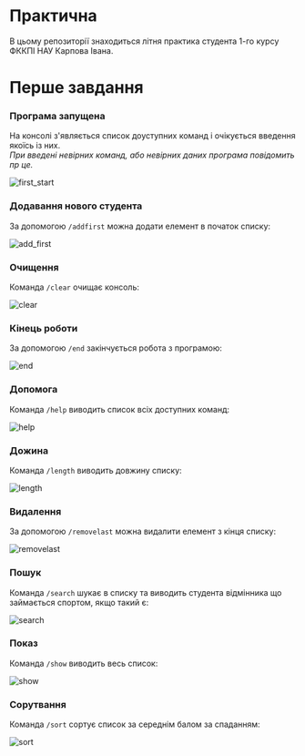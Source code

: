 #  Практична

В цьому репозиторії знаходиться літня практика студента 1-го курсу ФККПІ НАУ Карпова Івана.

# Перше завдання

### Програма запущена
На консолі з'являється список доуступних команд і очікується введення якоїсь із них.  
_При введені невірних команд, або невірних даних програма повідомить пр це._

![first_start](https://i.imgur.com/VTk2VLu.gif)

### Додавання нового студента
За допомогою `/addfirst` можна додати елемент в початок списку:

![add_first](https://i.imgur.com/GR7cTUI.gif)

### Очищення
Команда `/clear` очищає консоль:

![clear](https://i.imgur.com/Zbes50q.gif)

### Кінець роботи
За допомогою `/end` закінчується робота з програмою:

![end](https://i.imgur.com/hZwfVby.gif)

### Допомога
Команда  `/help` виводить список всіх доступних команд:

![help](https://i.imgur.com/ZeCM9fB.gif)

### Дожина
Команда `/length` виводить довжину списку:

![length](https://i.imgur.com/BGbXcXg.gif)

### Видалення
За допомогою `/removelast` можна видалити елемент з кінця списку:

![removelast](https://i.imgur.com/oBRsJTM.gif)

### Пошук
Команда `/search` шукає в списку та виводить студента відмінника що займається спортом, якщо такий є:

![search](https://i.imgur.com/D2moEzm.gif)

### Показ
Команда `/show` виводить весь список:

![show](https://i.imgur.com/RygbJkv.gif)

### Сорутвання
Команда `/sort` сортує список за середнім балом за спаданням:

![sort](https://i.imgur.com/r4ohMWQ.gif)
